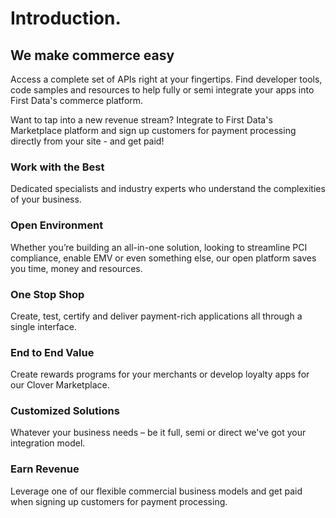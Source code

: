 # Introduction.

## We make commerce easy

Access a complete set of APIs right at your fingertips. Find developer tools, code samples and resources to help fully or semi integrate your apps into First Data's commerce platform.

Want to tap into a new revenue stream? Integrate to First Data's Marketplace platform and sign up customers for payment processing directly from your site - and get paid!

### Work with the Best

Dedicated specialists and industry experts who understand the complexities of your business.

### Open Environment

Whether you’re building an all-in-one solution, looking to streamline PCI compliance, enable EMV or even something else, our open platform saves you time, money and resources.

### One Stop Shop

Create, test, certify and deliver payment-rich applications all through a single interface.

### End to End Value

Create rewards programs for your merchants or develop loyalty apps for our Clover Marketplace.

### Customized Solutions 

Whatever your business needs – be it full, semi or direct we've got your integration model.

### Earn Revenue

Leverage one of our flexible commercial business models and get paid when signing up customers for payment processing.

